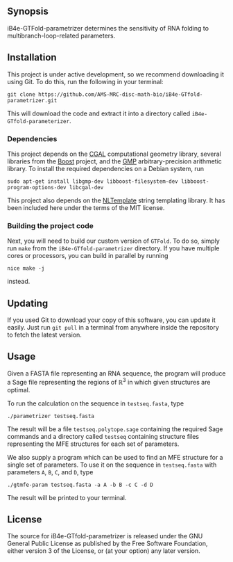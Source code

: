 ## Synopsis

iB4e-GTFold-parametrizer determines the sensitivity of RNA folding to multibranch-loop-related parameters.

## Installation

This project is under active development, so we recommend downloading it using Git.
To do this, run the following in your terminal:

```
git clone https://github.com/AMS-MRC-disc-math-bio/iB4e-GTfold-parametrizer.git
```

This will download the code and extract it into a directory called `iB4e-GTfold-parameterizer`.

### Dependencies
This project depends on the [CGAL][cgal] computational geometry library, several libraries from the [Boost][boost] project, and the [GMP][gmp] arbitrary-precision arithmetic library.
To install the required dependencies on a Debian system, run

    sudo apt-get install libgmp-dev libboost-filesystem-dev libboost-program-options-dev libcgal-dev


This project also depends on the [NLTemplate] string templating library.
It has been included here under the terms of the MIT license.


### Building the project code
Next, you will need to build our custom version of `GTFold`.
To do so, simply run `make` from the `iB4e-GTfold-parametrizer` directory.
If you have multiple cores or processors, you can build in parallel by running

    nice make -j

instead.

## Updating

If you used Git to download your copy of this software, you can update it easily.
Just run `git pull` in a terminal from anywhere inside the repository to fetch the latest version.

## Usage

Given a FASTA file representing an RNA sequence, the program will produce a Sage file representing the regions of ℝ<sup>3</sup> in which given structures are optimal.

To run the calculation on the sequence in `testseq.fasta`, type

    ./parametrizer testseq.fasta

The result will be a file `testseq.polytope.sage` containing the required Sage commands and a directory called `testseq` containing structure files representing the MFE structures for each set of parameters.

We also supply a program which can be used to find an MFE structure for a single set of parameters.
To use it on the sequence in `testseq.fasta` with parameters `A`, `B`, `C`, and `D`, type

    ./gtmfe-param testseq.fasta -a A -b B -c C -d D

The result will be printed to your terminal.

## License

The source for iB4e-GTfold-parametrizer is released under the GNU General Public License as published by the Free Software Foundation, either version 3 of the License, or (at your option) any later version.

[macports]: //www.macports.org/
[openmp]: http://openmp.org/
[opemmp-dl]: http://openmp.org/wp/openmp-compilers/
[gmp]: //gmplib.org/
[gmp-dl]: //gmplib.org/#DOWNLOAD
[sage]: //sagemath.org
[cgal]: //www.cgal.org
[boost]: //www.boost.org
[boost-getstarted]: //www.boost.org/doc/libs/1_57_0/more/getting_started/unix-variants.html
[cmake]: //www.cmake.org/download/
[NLTemplate]: //github.com/catnapgames/NLTemplate
